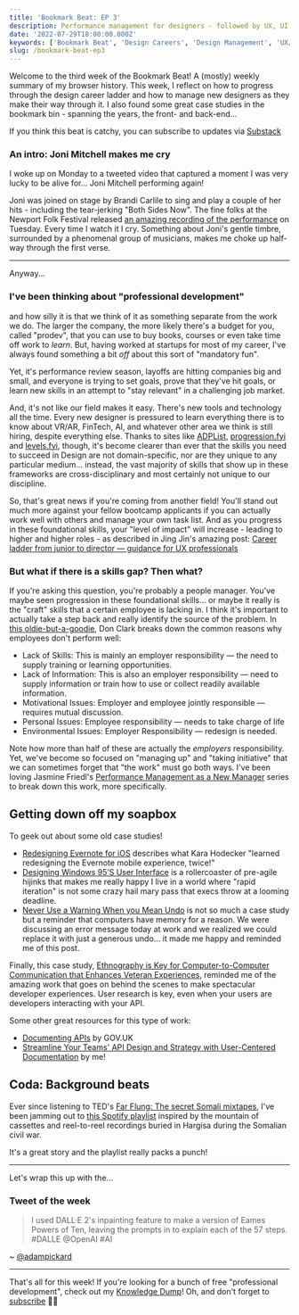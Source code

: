 ```yaml
---
title: 'Bookmark Beat: EP 3'
description: Performance management for designers - followed by UX, UI and API design 
date: '2022-07-29T18:00:00.000Z'
keywords: ['Bookmark Beat', 'Design Careers', 'Design Management', 'UX/UI', 'API Design']
slug: /bookmark-beat-ep3
---
```


Welcome to the third week of the Bookmark Beat! A (mostly) weekly summary of my browser history. This week, I reflect on how to progress through the design career ladder and how to manage new designers as they make their way through it. I also found some great case studies in the bookmark bin - spanning the years, the front- and back-end...

If you think this beat is catchy, you can subscribe to updates via [Substack](https://bookmarkbeat.substack.com/?showWelcome=true)

### An intro: Joni Mitchell makes me cry
I woke up on Monday to a tweeted video that captured a moment I was very lucky to be alive for... Joni Mitchell performing again!

Joni was joined on stage by Brandi Carlile to sing and play a couple of her hits - including the tear-jerking "Both Sides Now". The fine folks at the Newport Folk Festival released [an amazing recording of the performance](https://www.youtube.com/watch?v=jxiluPSmAF8) on Tuesday. Every time I watch it I cry. Something about Joni's gentle timbre, surrounded by a phenomenal group of musicians, makes me choke up half-way through the first verse.

---

Anyway...

### I've been thinking about "professional development"

and how silly it is that we think of it as something separate from the work we do. The larger the company, the more likely there's a budget for you, called "prodev", that you can use to buy books, courses or even take time off work to *learn*. But, having worked at startups for most of my career, I've always found something a bit *off* about this sort of "mandatory fun".

Yet, it's performance review season, layoffs are hitting companies big and small, and everyone is trying to set goals, prove that they've hit goals, or learn new skills in an attempt to "stay relevant" in a challenging job market.

And, it's not like our field makes it easy. There's new tools and technology all the time. Every new designer is pressured to learn everything there is to know about VR/AR, FinTech, AI, and whatever other area we think is still hiring, despite everything else. Thanks to sites like [ADPList](https://www.linkedin.com/posts/felixleezd_product-design-career-ladders-activity-6957712399592259584-amfW/?utm_source=linkedin_share&utm_medium=android_app), [progression.fyi](https://progression.fyi/) and [levels.fyi](https://www.levels.fyi/), though, it's become clearer than ever that the skills you need to succeed in Design are not domain-specific, nor are they unique to any particular medium... instead, the vast majority of skills that show up in these frameworks are cross-disciplinary and most certainly not unique to our discipline.

So, that's great news if you're coming from another field! You'll stand out much more against your fellow bootcamp applicants if you can actually work well with others and manage your own task list. And as you progress in these foundational skills, your "level of impact" will increase - leading to higher and higher roles - as described in Jing Jin's amazing post: [Career ladder from junior to director — guidance for UX professionals](https://bootcamp.uxdesign.cc/career-ladder-from-junior-to-director-guidance-for-ux-professionals-1b5f9b2bd6b8)

### But what if there is a skills gap? Then what?

If you're asking this question, you're probably a people manager. You've maybe seen progression in these foundational skills... or maybe it really is the "craft" skills that a certain employee is lacking in. I think it's important to actually take a step back and really identify the source of the problem. In [this oldie-but-a-goodie](http://www.nwlink.com/~donclark/leader/councel.html), Don Clark breaks down the common reasons why employees don't perform well:
- Lack of Skills: This is mainly an employer responsibility — the need to supply training or learning opportunities. 
- Lack of Information: This is also an employer responsibility — need to supply information or train how to use or collect readily available information.
- Motivational Issues: Employer and employee jointly responsible — requires mutual discussion.
- Personal Issues: Employee responsibility — needs to take charge of life
- Environmental Issues: Employer Responsibility — redesign is needed.

Note how more than half of these are actually the *employers* responsibility. Yet, we've become so focused on "managing up" and "taking initiative" that we can sometimes forget that "the work" must go both ways. I've been loving Jasmine Friedl's [Performance Management as a New Manager](https://jasminefriedl.medium.com/performance-management-as-a-new-manager-an-overview-part-i-9f3f4e6c89b6) series to break down this work, more specifically.

## Getting down off my soapbox

To geek out about some old case studies!

- [Redesigning Evernote for iOS](https://medium.com/evernote-design/redesigning-evernote-for-ios-2c72d8dce419) describes what Kara Hodecker "learned redesigning the Evernote mobile experience, twice!"
- [Designing Windows 95’S User Interface](https://socket3.wordpress.com/2018/02/03/designing-windows-95s-user-interface/) is a rollercoaster of pre-agile hijinks that makes me really happy I live in a world where "rapid iteration" is not some crazy hail mary pass that execs throw at a looming deadline.
- [Never Use a Warning When you Mean Undo](https://alistapart.com/article/neveruseawarning/) is not so much a case study but a reminder that computers have memory for a reason. We were discussing an error message today at work and we realized we could replace it with just a generous undo... it made me happy and reminded me of this post.

Finally, this case study, [Ethnography is Key for Computer-to-Computer Communication that Enhances Veteran Experiences](https://culanth.org/fieldsights/ethnography-is-key-for-computer-to-computer-communication-that-enhances-veteran-experiences), reminded me of the amazing work that goes on behind the scenes to make spectacular developer experiences. User research is key, even when your users are developers interacting with your API.

Some other great resources for this type of work:
- [Documenting APIs](https://www.gov.uk/guidance/how-to-document-apis) by GOV.UK
- [Streamline Your Teams' API Design and Strategy with User-Centered Documentation](https://tanzu.vmware.com/content/blog/streamline-your-teams-api-design-and-strategy-with-user-centered-documentation) by me!


## Coda: Background beats

Ever since listening to TED's [Far Flung: The secret Somali mixtapes](https://www.ted.com/talks/far_flung_the_secret_somali_mixtapes), I've been jamming out to [this Spotify playlist](https://open.spotify.com/playlist/7yoXzpOBZL8Eq72z0xtIHp?si=49373278b95d4b40) inspired by the mountain of cassettes and reel-to-reel recordings buried in Hargisa during the Somalian civil war.

It's a great story and the playlist really packs a punch!

---

Let's wrap this up with the...

### Tweet of the week

> I used DALL·E 2's inpainting feature to make a version of Eames Powers of Ten, leaving the prompts in to explain each of the 57 steps. #DALLE  @OpenAI #AI

~ [@adampickard](https://twitter.com/adampickard/status/1551584412659335168)

---

That's all for this week! If you're looking for a bunch of free "professional development", check out my [Knowledge Dump](https://homeskillet.notion.site/Knowledge-Dump-aa096ca65e214c8995fad4806852bdf5)! Oh, and don't forget to [subscribe](https://bookmarkbeat.substack.com/?showWelcome=true) ✌🏼